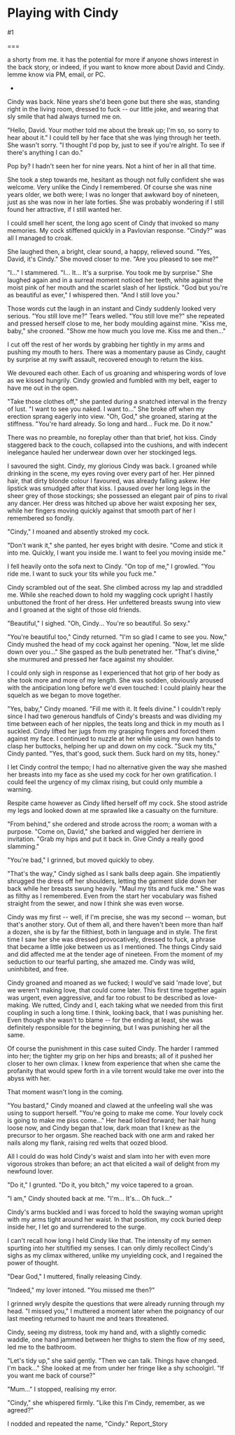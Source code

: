 Playing with Cindy
==================
#1 

 

 

===

a shorty from me. it has the potential for more if anyone shows interest in the back story, or indeed, if you want to know more about David and Cindy. lemme know via PM, email, or PC. 

 * 

 Cindy was back. Nine years she'd been gone but there she was, standing right in the living room, dressed to fuck -- our little joke, and wearing that sly smile that had always turned me on. 

 "Hello, David. Your mother told me about the break up; I'm so, so sorry to hear about it." I could tell by her face that she was lying through her teeth. She wasn't sorry. "I thought I'd pop by, just to see if you're alright. To see if there's anything I can do." 

 Pop by? I hadn't seen her for nine years. Not a hint of her in all that time. 

 She took a step towards me, hesitant as though not fully confident she was welcome. Very unlike the Cindy I remembered. Of course she was nine years older, we both were; I was no longer that awkward boy of nineteen, just as she was now in her late forties. She was probably wondering if I still found her attractive, if I still wanted her. 

 I could smell her scent, the long ago scent of Cindy that invoked so many memories. My cock stiffened quickly in a Pavlovian response. "Cindy?" was all I managed to croak. 

 She laughed then, a bright, clear sound, a happy, relieved sound. "Yes, David, it's Cindy." She moved closer to me. "Are you pleased to see me?" 

 "I..." I stammered. "I... It... It's a surprise. You took me by surprise." She laughed again and in a surreal moment noticed her teeth, white against the moist pink of her mouth and the scarlet slash of her lipstick. "God but you're as beautiful as ever," I whispered then. "And I still love you." 

 Those words cut the laugh in an instant and Cindy suddenly looked very serious. "You still love me?" Tears welled. "You still love me?" she repeated and pressed herself close to me, her body moulding against mine. "Kiss me, baby," she crooned. "Show me how much you love me. Kiss me and then..." 

 I cut off the rest of her words by grabbing her tightly in my arms and pushing my mouth to hers. There was a momentary pause as Cindy, caught by surprise at my swift assault, recovered enough to return the kiss. 

 We devoured each other. Each of us groaning and whispering words of love as we kissed hungrily. Cindy growled and fumbled with my belt, eager to have me out in the open. 

 "Take those clothes off," she panted during a snatched interval in the frenzy of lust. "I want to see you naked. I want to..." She broke off when my erection sprang eagerly into view. "Oh, God," she groaned, staring at the stiffness. "You're hard already. So long and hard... Fuck me. Do it now." 

 There was no preamble, no foreplay other than that brief, hot kiss. Cindy staggered back to the couch, collapsed into the cushions, and with indecent inelegance hauled her underwear down over her stockinged legs. 

 I savoured the sight. Cindy, my glorious Cindy was back. I groaned while drinking in the scene, my eyes roving over every part of her. Her pinned hair, that dirty blonde colour I favoured, was already falling askew. Her lipstick was smudged after that kiss. I paused over her long legs in the sheer grey of those stockings; she possessed an elegant pair of pins to rival any dancer. Her dress was hitched up above her waist exposing her sex, while her fingers moving quickly against that smooth part of her I remembered so fondly. 

 "Cindy," I moaned and absently stroked my cock. 

 "Don't wank it," she panted, her eyes bright with desire. "Come and stick it into me. Quickly, I want you inside me. I want to feel you moving inside me." 

 I fell heavily onto the sofa next to Cindy. "On top of me," I growled. "You ride me. I want to suck your tits while you fuck me." 

 Cindy scrambled out of the seat. She climbed across my lap and straddled me. While she reached down to hold my waggling cock upright I hastily unbuttoned the front of her dress. Her unfettered breasts swung into view and I groaned at the sight of those old friends. 

 "Beautiful," I sighed. "Oh, Cindy... You're so beautiful. So sexy." 

 "You're beautiful too," Cindy returned. "I'm so glad I came to see you. Now," Cindy mushed the head of my cock against her opening. "Now, let me slide down over you..." She gasped as the bulb penetrated her. "That's divine," she murmured and pressed her face against my shoulder. 

 I could only sigh in response as I experienced that hot grip of her body as she took more and more of my length. She was sodden, obviously aroused with the anticipation long before we'd even touched: I could plainly hear the squelch as we began to move together. 

 "Yes, baby," Cindy moaned. "Fill me with it. It feels divine." I couldn't reply since I had two generous handfuls of Cindy's breasts and was dividing my time between each of her nipples, the teats long and thick in my mouth as I suckled. Cindy lifted her jugs from my grasping fingers and forced them against my face. I continued to nuzzle at her while using my own hands to clasp her buttocks, helping her up and down on my cock. "Suck my tits," Cindy panted. "Yes, that's good, suck them. Suck hard on my tits, honey." 

 I let Cindy control the tempo; I had no alternative given the way she mashed her breasts into my face as she used my cock for her own gratification. I could feel the urgency of my climax rising, but could only mumble a warning. 

 Respite came however as Cindy lifted herself off my cock. She stood astride my legs and looked down at me sprawled like a casualty on the furniture. 

 "From behind," she ordered and strode across the room; a woman with a purpose. "Come on, David," she barked and wiggled her derriere in invitation. "Grab my hips and put it back in. Give Cindy a really good slamming." 

 "You're bad," I grinned, but moved quickly to obey. 

 "That's the way," Cindy sighed as I sank balls deep again. She impatiently shrugged the dress off her shoulders, letting the garment slide down her back while her breasts swung heavily. "Maul my tits and fuck me." She was as filthy as I remembered. Even from the start her vocabulary was fished straight from the sewer, and now I think she was even worse. 

 Cindy was my first -- well, if I'm precise, she was my second -- woman, but that's another story. Out of them all, and there haven't been more than half a dozen, she is by far the filthiest, both in language and in style. The first time I saw her she was dressed provocatively, dressed to fuck, a phrase that became a little joke between us as I mentioned. The things Cindy said and did affected me at the tender age of nineteen. From the moment of my seduction to our tearful parting, she amazed me. Cindy was wild, uninhibited, and free. 

 Cindy groaned and moaned as we fucked; I would've said 'made love', but we weren't making love, that could come later. This first time together again was urgent, even aggressive, and far too robust to be described as love-making. We rutted, Cindy and I, each taking what we needed from this first coupling in such a long time. I think, looking back, that I was punishing her. Even though she wasn't to blame -- for the ending at least, she was definitely responsible for the beginning, but I was punishing her all the same. 

 Of course the punishment in this case suited Cindy. The harder I rammed into her; the tighter my grip on her hips and breasts; all of it pushed her closer to her own climax. I knew from experience that when she came the profanity that would spew forth in a vile torrent would take me over into the abyss with her. 

 That moment wasn't long in the coming. 

 "You bastard," Cindy moaned and clawed at the unfeeling wall she was using to support herself. "You're going to make me come. Your lovely cock is going to make me piss come..." Her head lolled forward; her hair hung loose now, and Cindy began that low, dark moan that I knew as the precursor to her orgasm. She reached back with one arm and raked her nails along my flank, raising red welts that oozed blood. 

 All I could do was hold Cindy's waist and slam into her with even more vigorous strokes than before; an act that elicited a wail of delight from my newfound lover. 

 "Do it," I grunted. "Do it, you bitch," my voice tapered to a groan. 

 "I am," Cindy shouted back at me. "I'm... It's... Oh fuck..." 

 Cindy's arms buckled and I was forced to hold the swaying woman upright with my arms tight around her waist. In that position, my cock buried deep inside her, I let go and surrendered to the surge. 

 I can't recall how long I held Cindy like that. The intensity of my semen spurting into her stultified my senses. I can only dimly recollect Cindy's sighs as my climax withered, unlike my unyielding cock, and I regained the power of thought. 

 "Dear God," I muttered, finally releasing Cindy. 

 "Indeed," my lover intoned. "You missed me then?" 

 I grinned wryly despite the questions that were already running through my head. "I missed you," I muttered a moment later when the poignancy of our last meeting returned to haunt me and tears threatened. 

 Cindy, seeing my distress, took my hand and, with a slightly comedic waddle, one hand jammed between her thighs to stem the flow of my seed, led me to the bathroom. 

 "Let's tidy up," she said gently. "Then we can talk. Things have changed. I'm back..." She looked at me from under her fringe like a shy schoolgirl. "If you want me back of course?" 

 "Mum..." I stopped, realising my error. 

 "Cindy," she whispered firmly. "Like this I'm Cindy, remember, as we agreed?" 

 I nodded and repeated the name, "Cindy." Report_Story 
